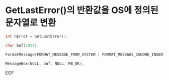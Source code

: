# GetLastError()의 반환값을 OS에 정의된 문자열로 변환

```cpp
int nError = GetLastError();

char buf[1024];

FormatMessage(FORMAT_MESSAGE_FROM_SYSTEM | FORMAT_MESSAGE_IGNORE_INSERTS, NULL, 10053, 0, buf, 1024, NULL);

MessageBox(NULL, buf, NULL, MB_OK);
```

EOF
